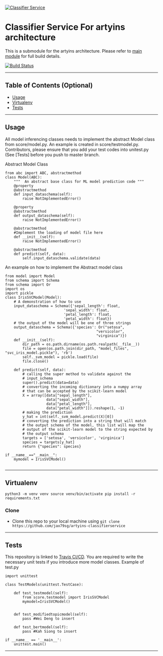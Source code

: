 [![Classifier Service](https://github.com/jax79sg/artyins-classifierservice/raw/master/images/SoftwareArchitecture-ClassifierService.jpg)]()

# Classifier Service For artyins architecture
This is a submodule for the artyins architecture. Please refer to [main module](https://github.com/jax79sg/artyins) for full build details.

[![Build Status](https://travis-ci.com/jax79sg/artyins-classifierservice.svg?token=BREzYzgtHGHQp4of21Xp&branch=master)](https://travis-ci.com/jax79sg/artyins-classifierservice)

---

## Table of Contents (Optional)

- [Usage](#Usage)
- [Virtualenv](#Virtualenv)
- [Tests](#Tests)

---

## Usage
All model inferencing classes needs to implement the abstract Model class from score/model.py. An example is created in score/testmodel.py. Contributors, please ensure that you add your test codes into unitest.py (See [Tests] before you push to master branch.

Abstract Model Class
```
from abc import ABC, abstractmethod
class Model(ABC):
    """  An abstract base class for ML model prediction code """
    @property
    @abstractmethod
    def input_dataschema(self):
        raise NotImplementedError()

    @property
    @abstractmethod
    def output_dataschema(self):
        raise NotImplementedError()

    @abstractmethod
    #Implement the loading of model file here
    def __init__(self):
        raise NotImplementedError()

    @abstractmethod
    def predict(self, data):
        self.input_dataschema.validate(data)

```
An example on how to implement the Abstract model class
```
from model import Model
from schema import Schema
from schema import Or
import os
import pickle
class IrisSVCModel(Model):
    # A demonstration of how to use 
    input_dataschema = Schema({'sepal_length': float,
                           'sepal_width': float,
                           'petal_length': float,
                           'petal_width': float})
    # the output of the model will be one of three strings
    output_dataschema = Schema({'species': Or("setosa", 
                                          "versicolor", 
                                          "virginica")})
    def __init__(self):
        dir_path = os.path.dirname(os.path.realpath(__file__))
        file = open(os.path.join(dir_path, "model_files", "svc_iris_model.pickle"), 'rb')
        self._svm_model = pickle.load(file)
        file.close()

    def predict(self, data):
        # calling the super method to validate against the
        # input_schema
        super().predict(data=data)
        # converting the incoming dictionary into a numpy array 
        # that can be accepted by the scikit-learn model
        X = array([data["sepal_length"], 
                   data["sepal_width"], 
                   data["petal_length"],
                   data["petal_width"]]).reshape(1, -1)
        # making the prediction 
        y_hat = int(self._svm_model.predict(X)[0])
        # converting the prediction into a string that will match 
        # the output schema of the model, this list will map the 
        # output of the scikit-learn model to the string expected by 
        # the output schema
        targets = ['setosa', 'versicolor', 'virginica']
        species = targets[y_hat]
        return {"species": species}

if __name__=="__main__":
    mymodel = IrisSVCModel()
	
```
---

## Virtualenv
`python3 -m venv venv
source venv/bin/activate
pip install -r requirements.txt`

### Clone

- Clone this repo to your local machine using `git clone https://github.com/jax79sg/artyins-classifierservice`
---

## Tests 
This repository is linked to [Travis CI/CD](https://travis-ci.com/jax79sg/artyins-classifierservice). You are required to write the necessary unit tests if you introduce more model classes.
Example of test.py
```
import unittest

class TestModels(unittest.TestCase):

    def test_testmodel(self):
        from score.testmodel import IrisSVCModel
        mymodel=IrisSVCModel()
        

    def test_modifiedtopicmodel(self):
        pass #Wei Deng to insert

    def test_bertmodel(self):
        pass #Kah Siong to insert

if __name__ == '__main__':
    unittest.main()
```

---

